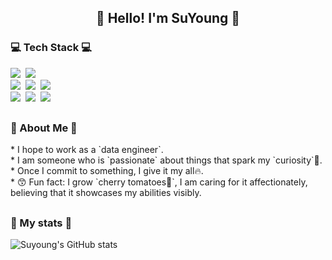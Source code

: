 
<h2 align="center">👋 Hello! I'm SuYoung 👋</h2>


<h3>💻 Tech Stack 💻</h3>
<p>
  <img src="https://img.shields.io/badge/Python-3776AB?style=flat-square&logo=Python&logoColor=white"/></a>&nbsp
  <img src="https://img.shields.io/badge/Django-092E20?style=flat-square&logo=Django&logoColor=white"/></a>&nbsp 
  <br>
  <img src="https://img.shields.io/badge/Spark-E25A1C?style=flat-square&logo=Apache Spark&logoColor=white"/></a>&nbsp 
  <img src="https://img.shields.io/badge/Airflow-017CEE?style=flat-square&logo=Apache Airflow&logoColor=black"/></a>&nbsp
  <img src="https://img.shields.io/badge/Hadoop-66CCFF?style=flat-square&logo=apachehadoop&logoColor=black"/></a>&nbsp
  <br>
  <img src="https://img.shields.io/badge/Mysql-E6B91E?style=flat-square&logo=MySql&logoColor=white"/></a>&nbsp 
  <img src="https://img.shields.io/badge/AWS-232F3E?style=flat-square&logo=AmazonAWS&logoColor=white"/></a>&nbsp 
  <img src="https://img.shields.io/badge/Docker-2496ED?style=flat-square&logo=Docker&logoColor=white"/></a>&nbsp 
</p>

<h2></h2>
<h3>💟 About Me 💟</h3>
* I hope to work as a `data engineer`.
<br>
* I am someone who is `passionate` about things that spark my `curiosity`🧐.
<br>
* Once I commit to something, I give it my all🔥.
<br>
* 😙 Fun fact: I grow `cherry tomatoes🍅`, I am caring for it affectionately, believing that it showcases my abilities visibly.<br>

<h2></h2>
<h3>🌈 My stats 🌈</h3>

![Suyoung's GitHub stats](https://github-readme-stats.vercel.app./api?username=jeslsy&show_icons=true&theme=black)

